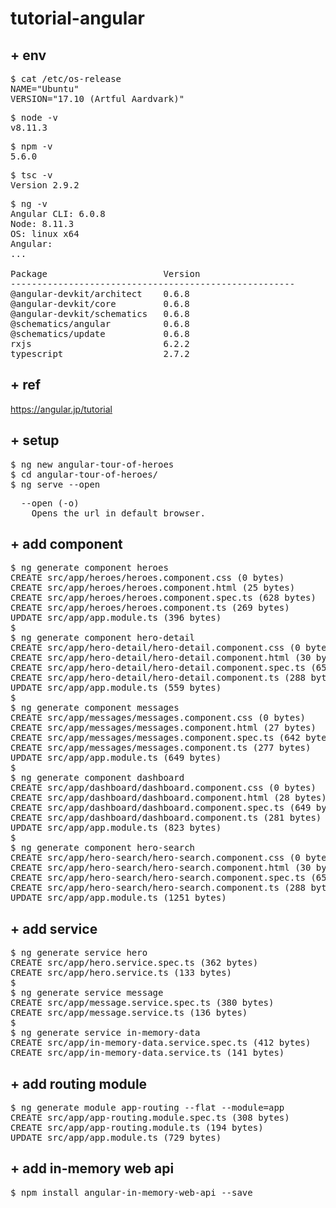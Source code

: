 # tutorial-angular

## + env
<pre>
$ cat /etc/os-release 
NAME="Ubuntu"
VERSION="17.10 (Artful Aardvark)"
</pre>
<pre>
$ node -v
v8.11.3
</pre>
<pre>
$ npm -v
5.6.0
</pre>
<pre>
$ tsc -v
Version 2.9.2
</pre>
<pre>
$ ng -v
Angular CLI: 6.0.8
Node: 8.11.3
OS: linux x64
Angular: 
... 

Package                      Version
------------------------------------------------------
@angular-devkit/architect    0.6.8
@angular-devkit/core         0.6.8
@angular-devkit/schematics   0.6.8
@schematics/angular          0.6.8
@schematics/update           0.6.8
rxjs                         6.2.2
typescript                   2.7.2
</pre>

## + ref

https://angular.jp/tutorial

## + setup
<pre>
$ ng new angular-tour-of-heroes
$ cd angular-tour-of-heroes/
$ ng serve --open
</pre>
<pre>
  --open (-o)
    Opens the url in default browser.
</pre>

## + add component
<pre>
$ ng generate component heroes
CREATE src/app/heroes/heroes.component.css (0 bytes)
CREATE src/app/heroes/heroes.component.html (25 bytes)
CREATE src/app/heroes/heroes.component.spec.ts (628 bytes)
CREATE src/app/heroes/heroes.component.ts (269 bytes)
UPDATE src/app/app.module.ts (396 bytes)
$
$ ng generate component hero-detail
CREATE src/app/hero-detail/hero-detail.component.css (0 bytes)
CREATE src/app/hero-detail/hero-detail.component.html (30 bytes)
CREATE src/app/hero-detail/hero-detail.component.spec.ts (657 bytes)
CREATE src/app/hero-detail/hero-detail.component.ts (288 bytes)
UPDATE src/app/app.module.ts (559 bytes)
$
$ ng generate component messages
CREATE src/app/messages/messages.component.css (0 bytes)
CREATE src/app/messages/messages.component.html (27 bytes)
CREATE src/app/messages/messages.component.spec.ts (642 bytes)
CREATE src/app/messages/messages.component.ts (277 bytes)
UPDATE src/app/app.module.ts (649 bytes)
$
$ ng generate component dashboard
CREATE src/app/dashboard/dashboard.component.css (0 bytes)
CREATE src/app/dashboard/dashboard.component.html (28 bytes)
CREATE src/app/dashboard/dashboard.component.spec.ts (649 bytes)
CREATE src/app/dashboard/dashboard.component.ts (281 bytes)
UPDATE src/app/app.module.ts (823 bytes)
$
$ ng generate component hero-search
CREATE src/app/hero-search/hero-search.component.css (0 bytes)
CREATE src/app/hero-search/hero-search.component.html (30 bytes)
CREATE src/app/hero-search/hero-search.component.spec.ts (657 bytes)
CREATE src/app/hero-search/hero-search.component.ts (288 bytes)
UPDATE src/app/app.module.ts (1251 bytes)
</pre>

## + add service
<pre>
$ ng generate service hero
CREATE src/app/hero.service.spec.ts (362 bytes)
CREATE src/app/hero.service.ts (133 bytes)
$
$ ng generate service message
CREATE src/app/message.service.spec.ts (380 bytes)
CREATE src/app/message.service.ts (136 bytes)
$
$ ng generate service in-memory-data
CREATE src/app/in-memory-data.service.spec.ts (412 bytes)
CREATE src/app/in-memory-data.service.ts (141 bytes)
</pre>

## + add routing module
<pre>
$ ng generate module app-routing --flat --module=app
CREATE src/app/app-routing.module.spec.ts (308 bytes)
CREATE src/app/app-routing.module.ts (194 bytes)
UPDATE src/app/app.module.ts (729 bytes)
</pre>

## + add in-memory web api
<pre>
$ npm install angular-in-memory-web-api --save
</pre>
